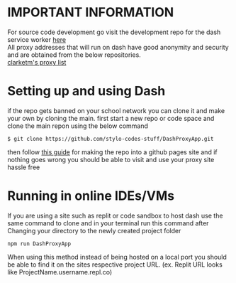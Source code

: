 # IMPORTANT INFORMATION
For source code development go visit the development repo for the dash service worker [here](https://github.com/stylo-codes-stuff/dash-sw)<br>
All proxy addresses that will run on dash have good anonymity and security and are obtained from the below repositories.<br>
[clarketm's proxy list](https://github.com/clarketm/proxy-list)

# Setting up and using Dash
if the repo gets banned on your school network you can clone it and make your own by cloning the main.
first start a new repo or code space and clone the main repon using the below command
```
$ git clone https://github.com/stylo-codes-stuff/DashProxyApp.git
```
then follow [this guide](https://docs.github.com/en/pages/quickstart) for making the repo into a github pages site and if nothing goes wrong you should be able to visit and use your proxy site hassle free

# Running in online IDEs/VMs
If you are using a site such as replit or code sandbox to host dash use the same command to clone and in your terminal run this command after Changing your directory to the newly created project folder
```
npm run DashProxyApp
```
When using this method instead of being hosted on a local port you should be able to find it on the sites respective project URL. (ex. Replit URL looks like ProjectName.username.repl.co)
